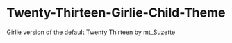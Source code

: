 Twenty-Thirteen-Girlie-Child-Theme
==================================

Girlie version of the default Twenty Thirteen by mt_Suzette